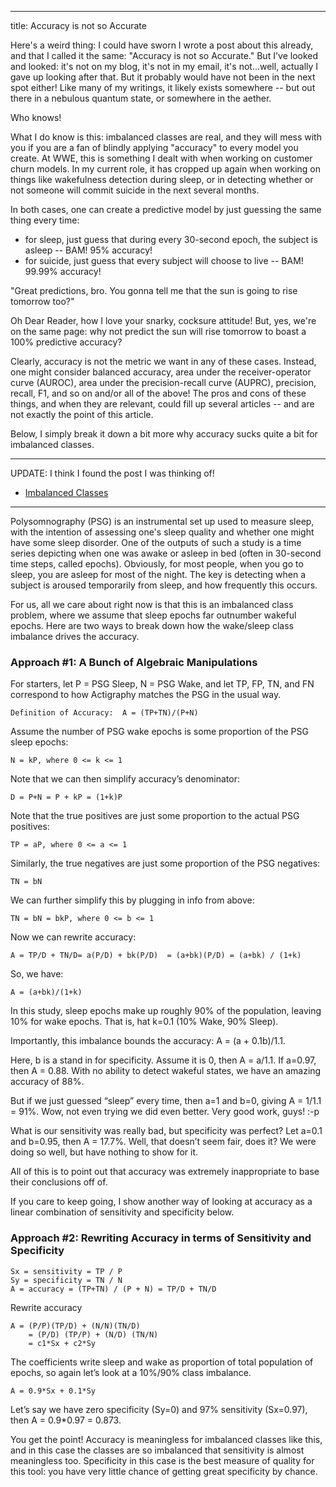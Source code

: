 ---
title: Accuracy is not so Accurate


Here's a weird thing: I could have sworn I wrote a post about this already, and that I called it the same: "Accuracy is
not so Accurate."  But I've looked and looked: it's not on my blog, it's not in my email, it's not...well, actually
I gave up looking after that.  But it probably would have not been in the next spot either!  Like many of my writings, it
likely exists somewhere -- but out there in a nebulous quantum state, or somewhere in the aether.  

Who knows!

What I do know is this: imbalanced classes are real, and they will mess with you if you are a fan
of blindly applying "accuracy" to every model you create.  At WWE, this is something I dealt with when working
on customer churn models.  In my current role, it has cropped up again when working on things like wakefulness detection
during sleep, or in detecting whether or not someone will commit suicide in the next several months.

In both cases, one can create a predictive model by just guessing the same thing every time:
* for sleep, just guess that during every 30-second epoch, the subject is asleep -- BAM! 95% accuracy!
* for suicide, just guess that every subject will choose to live -- BAM! 99.99% accuracy!

"Great predictions, bro.  You gonna tell me that the sun is going to rise tomorrow too?"

Oh Dear Reader, how I love your snarky, cocksure attitude!  But, yes, we're on the same page: why not predict the 
sun will rise tomorrow to boast a 100% predictive accuracy?  

Clearly, accuracy is not the metric we want in any of these cases.  Instead, one might consider balanced 
accuracy, area under the receiver-operator curve (AUROC), area under the precision-recall curve (AUPRC), 
precision, recall, F1, and so on and/or all of the above!  The pros and cons of these things, and when
they are relevant, could fill up several articles -- and are not exactly the point of this article.

Below, I simply break it down a bit more why accuracy sucks quite a bit for imbalanced classes.

-----------------------------------------------------------------------------

UPDATE: I think I found the post I was thinking of!  
* [Imbalanced Classes](https://krbnite.github.io/Imbalanced-Classes/)

-----------------------------------------------------------------------------


Polysomnography (PSG) is an instrumental set up used to measure sleep, with the intention of assessing
one's sleep quality and whether one might have some sleep disorder. One of the outputs of such a study
is a time series depicting when one was awake or asleep in bed (often in 30-second time steps, called
epochs).  Obviously, for most people, when you
go to sleep, you are asleep for most of the night.  The key is detecting when a subject is aroused 
temporarily from sleep, and how frequently this occurs.

For us, all we care about right now is that this is an imbalanced class problem, where we assume that
sleep epochs far outnumber wakeful epochs.  Here are two ways to break down how the wake/sleep class imbalance 
drives the accuracy.
 
### Approach #1: A Bunch of Algebraic Manipulations
For starters, let P = PSG Sleep, N = PSG Wake, and let TP, FP, TN, and FN correspond to how Actigraphy 
matches the PSG in the usual way.

```
Definition of Accuracy:  A = (TP+TN)/(P+N)
```

Assume the number of PSG wake epochs is some proportion of the PSG sleep epochs:   
```
N = kP, where 0 <= k <= 1
```

Note that we can then simplify accuracy’s denominator:   
```
D = P+N = P + kP = (1+k)P
```

Note that the true positives are just some proportion to the actual PSG positives:  
```
TP = aP, where 0 <= a <= 1
```

Similarly, the true negatives are just some proportion of the PSG negatives:  
```
TN = bN
```

We can further simplify this by plugging in info from above:  
```
TN = bN = bkP, where 0 <= b <= 1
```
Now we can rewrite accuracy:  
```
A = TP/D + TN/D= a(P/D) + bk(P/D)  = (a+bk)(P/D) = (a+bk) / (1+k)
```
 
So, we have:  
```
A = (a+bk)/(1+k)
```

In this study, sleep epochs make up roughly 90% of the population, leaving 10% for wake epochs.  That is, 
hat k=0.1 (10% Wake, 90% Sleep).  
 
Importantly, this imbalance bounds the accuracy: A = (a + 0.1b)/1.1.  
 
Here, b is a stand in for specificity. Assume it is 0, then A = a/1.1.  If a=0.97, then A = 0.88.  With no 
ability to detect wakeful states, we have an amazing accuracy of 88%. 
 
But if we just guessed “sleep” every time, then a=1 and b=0, giving A = 1/1.1 = 91%.  Wow, not even trying 
we did even better.  Very good work, guys!  :-p
 
What is our sensitivity was really bad, but specificity was perfect?  Let a=0.1 and b=0.95, then A = 17.7%.  Well, 
that doesn’t seem fair, does it?  We were doing so well, but have nothing to show for it.
 
All of this is to point out that accuracy was extremely inappropriate to base their conclusions off of.
 
If you care to keep going, I show another way of looking at accuracy as a linear combination of sensitivity and 
specificity below.
 
 
 
### Approach #2:  Rewriting Accuracy in terms of Sensitivity and Specificity
```
Sx = sensitivity = TP / P
Sy = specificity = TN / N
A = accuracy = (TP+TN) / (P + N) = TP/D + TN/D 
```

Rewrite accuracy
```
A = (P/P)(TP/D) + (N/N)(TN/D)
    = (P/D) (TP/P) + (N/D) (TN/N)
    = c1*Sx + c2*Sy
```

The coefficients write sleep and wake as proportion of total population of epochs, so again let’s look at a 10%/90% class imbalance.

```
A = 0.9*Sx + 0.1*Sy
```

Let’s say we have zero specificity (Sy=0) and 97% sensitivity (Sx=0.97), then A = 0.9*0.97 = 0.873.
 
You get the point!  Accuracy is meaningless for imbalanced classes like this, and in this case the classes are so imbalanced that sensitivity is almost meaningless too.  Specificity in this case is the best measure of quality for this tool:  you have very little chance of getting great specificity by chance.
 
